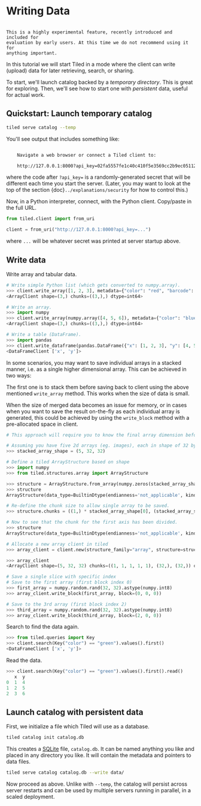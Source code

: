 # Writing Data

```{warning}

This is a highly experimental feature, recently introduced and included for
evaluation by early users. At this time we do not recommend using it for
anything important.
```

In this tutorial we will start Tiled in a mode where the client can
write (upload) data for later retrieving, search, or sharing.

To start, we'll launch catalog backed by a _temporary directory_. This is great
for exploring. Then, we'll see how to start one with _persistent_ data, useful
for actual work.

## Quickstart: Launch temporary catalog

```bash
tiled serve catalog --temp
```

You'll see output that includes something like:

```bash

    Navigate a web browser or connect a Tiled client to:

    http://127.0.0.1:8000?api_key=02fa5557fe1c40c410f5e3569cc2b9ec05112770adf6eef068186efec65326a9

```

where the code after `?api_key=` is a randomly-generated secret that will be
different each time you start the server. (Later, you may want to look
at the top of the section {doc}`../explanations/security` for how to control
this.)

Now, in a Python interpreter, connect, with the Python client. Copy/paste in
the full URL.

```python
from tiled.client import from_uri

client = from_uri("http://127.0.0.1:8000?api_key=...")
```

where `...` will be whatever secret was printed at server startup above.

## Write data

Write array and tabular data.

```python
# Write simple Python list (which gets converted to numpy.array).
>>> client.write_array([1, 2, 3], metadata={"color": "red", "barcode": 10})
<ArrayClient shape=(3,) chunks=((3,),) dtype=int64>

# Write an array.
>>> import numpy
>>> client.write_array(numpy.array([4, 5, 6]), metadata={"color": "blue", "barcode": 11})
<ArrayClient shape=(3,) chunks=((3,),) dtype=int64>

# Write a table (DataFrame).
>>> import pandas
>>> client.write_dataframe(pandas.DataFrame({"x": [1, 2, 3], "y": [4, 5, 6]}), metadata={"color": "green", "barcode": 12})
<DataFrameClient ['x', 'y']>
```

In some scenarios, you may want to save individual arrays in a stacked manner, i.e. as a single higher dimensional array. This can be achieved in two ways: 

The first one is to stack them before saving back to client using the above mentioned `write_array` method. This works when the size of data is small.

When the size of merged data becomes an issue for memory, or in cases when you want to save the result on-the-fly as each individual array is generated, this could be achieved by using the `write_block` method with a pre-allocated space in client.

```python
# This approach will require you to know the final array dimension beforehand.

# Assuming you have five 2d arrays (eg. images), each in shape of 32 by 32.
>>> stacked_array_shape = (5, 32, 32)

# Define a tiled ArrayStructure based on shape
>>> import numpy
>>> from tiled.structures.array import ArrayStructure

>>> structure = ArrayStructure.from_array(numpy.zeros(stacked_array_shape, dtype = numpy.int8)) # A good practice to keep the dtype the same as your final results to avoid mismatch.
>>> structure
ArrayStructure(data_type=BuiltinDtype(endianness='not_applicable', kind=<Kind.integer: 'i'>, itemsize=1), chunks=((5,), (32,), (32,)), shape=(5, 32, 32), dims=None, resizable=False)

# Re-define the chunk size to allow single array to be saved.
>>> structure.chunks = ((1,) * stacked_array_shape[0], (stacked_array_shape[1],), (stacked_array_shape[2],))

# Now to see that the chunk for the first axis has been divided.
>>> structure
ArrayStructure(data_type=BuiltinDtype(endianness='not_applicable', kind=<Kind.integer: 'i'>, itemsize=1), chunks=((1, 1, 1, 1, 1), (32,), (32,)), shape=(5, 32, 32), dims=None, resizable=False)

# Allocate a new array client in tiled
>>> array_client = client.new(structure_family="array", structure=structure, key ="stacked_result", metadata={"color": "yellow", "barcode": 13})

>>> array_client
<ArrayClient shape=(5, 32, 32) chunks=((1, 1, 1, 1, 1), (32,), (32,)) dtype=int8>

# Save a single slice with specific index
# Save to the first array (first block index 0)
>>> first_array = numpy.random.rand(32, 32).astype(numpy.int8)
>>> array_client.write_block(first_array, block=(0, 0, 0))

# Save to the 3rd array (first block index 2)
>>> third_array = numpy.random.rand(32, 32).astype(numpy.int8)
>>> array_client.write_block(third_array, block=(2, 0, 0))
```

Search to find the data again.

```py
>>> from tiled.queries import Key
>>> client.search(Key("color") == "green").values().first()
<DataFrameClient ['x', 'y']>
```

Read the data.

```py
>>> client.search(Key("color") == "green").values().first().read()
   x  y
0  1  4
1  2  5
2  3  6
```

## Launch catalog with persistent data

First, we initialize a file which Tiled will use as a database.

```bash
tiled catalog init catalog.db
```

This creates a [SQLite][] file, `catalog.db`. It can be named anything you like
and placed in any directory you like. It will contain the metadata and pointers
to data files.

```bash
tiled serve catalog catalog.db --write data/
```

Now proceed as above. Unlike with `--temp`, the catalog will persist across server
restarts and can be used by multiple servers running in parallel, in a scaled
deployment.

[SQLite]: https://www.sqlite.org/index.html

